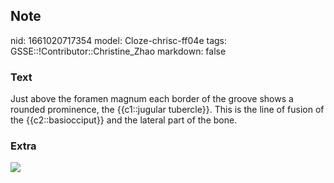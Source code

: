 ## Note
nid: 1661020717354
model: Cloze-chrisc-ff04e
tags: GSSE::!Contributor::Christine_Zhao
markdown: false

### Text
<div>
  <div>
    <div>
      Just above the foramen magnum each border of the groove shows
      a rounded prominence, the {{c1::jugular tubercle}}. This is
      the line of fusion of the {{c2::basiocciput}} and the lateral
      part of the bone.
    </div>
  </div>
</div>

### Extra
<img src="clivus.jpg">
